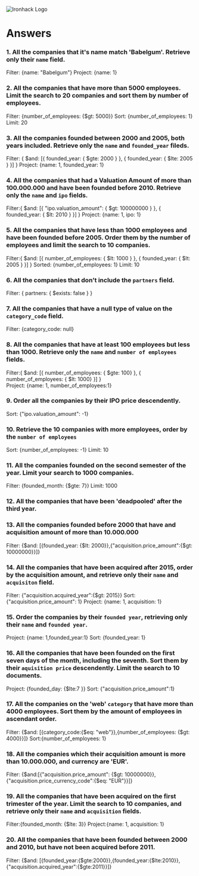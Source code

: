 ![Ironhack Logo](https://i.imgur.com/1QgrNNw.png)

# Answers

### 1. All the companies that it's name match 'Babelgum'. Retrieve only their `name` field.

Filter: {name: "Babelgum"}
Project: {name: 1}

### 2. All the companies that have more than 5000 employees. Limit the search to 20 companies and sort them by **number of employees**.

Filter: {number_of_employees: {$gt: 5000}}
Sort: {number_of_employees: 1}
Limit: 20
### 3. All the companies founded between 2000 and 2005, both years included. Retrieve only the `name` and `founded_year` fileds.

Filter: { $and: [{ founded_year: { $gte: 2000 } }, { founded_year: { $lte: 2005 } }] } 
Project: {name: 1, founded_year: 1}


### 4. All the companies that had a Valuation Amount of more than 100.000.000 and have been founded before 2010. Retrieve only the `name` and `ipo` fields.

Filter:{ $and: [{ "ipo.valuation_amount": { $gt: 100000000 } }, { founded_year: { $lt: 2010 } }] }
Project: {name: 1, ipo: 1}


### 5. All the companies that have less than 1000 employees and have been founded before 2005. Order them by the number of employees and limit the search to 10 companies.

Filter:{ $and: [{ number_of_employees: { $lt: 1000 } }, { founded_year: { $lt: 2005 } }] }
Sorted: {number_of_employees: 1}
Limit: 10

### 6. All the companies that don't include the `partners` field.

Filter: { partners: { $exists: false } }

### 7. All the companies that have a null type of value on the `category_code` field.

Filter: {category_code: null}
### 8. All the companies that have at least 100 employees but less than 1000. Retrieve only the `name` and `number of employees` fields.

Filter:{ $and: [{ number_of_employees: { $gte: 100} }, { number_of_employees: { $lt: 1000} }] }   
Project: {name: 1, number_of_employees:1}


### 9. Order all the companies by their IPO price descendently.

Sort: {"ipo.valuation_amount": -1}

### 10. Retrieve the 10 companies with more employees, order by the `number of employees`

Sort: {number_of_employees: -1}
Limit: 10

### 11. All the companies founded on the second semester of the year. Limit your search to 1000 companies.

Filter: {founded_month: {$gte: 7}}
Limit: 1000

### 12. All the companies that have been 'deadpooled' after the third year.


### 13. All the companies founded before 2000 that have and acquisition amount of more than 10.000.000

Filter: {$and: [{founded_year: {$lt: 2000}},{"acquisition.price_amount":{$gt: 10000000}}]}

### 14. All the companies that have been acquired after 2015, order by the acquisition amount, and retrieve only their `name` and `acquisiton` field.

Filter: {"acquisition.acquired_year":{$gt: 2015}}
Sort: {"acquisition.price_amount": 1}
Project: {name: 1, acquisition: 1}

### 15. Order the companies by their `founded year`, retrieving only their `name` and `founded year`.

Project: {name: 1,founded_year:1}
Sort: {founded_year: 1}


### 16. All the companies that have been founded on the first seven days of the month, including the seventh. Sort them by their `aquisition price` descendently. Limit the search to 10 documents.

Project: {founded_day: {$lte:7 }}
Sort: {"acquisition.price_amount":1}

### 17. All the companies on the 'web' `category` that have more than 4000 employees. Sort them by the amount of employees in ascendant order.

Filter: {$and: [{category_code:{$eq: "web"}},{number_of_employees: {$gt: 4000}}]}
Sort:{number_of_employees: 1}

### 18. All the companies which their acquisition amount is more than 10.000.000, and currency are 'EUR'.

Filter: {$and:[{"acquisition.price_amount": {$gt: 10000000}}, {"acquisition.price_currency_code":{$eq: "EUR"}}]}

### 19. All the companies that have been acquired on the first trimester of the year. Limit the search to 10 companies, and retrieve only their `name` and `acquisition` fields.

Filter:{founded_month: {$lte: 3}}
Project:{name: 1, acquisition: 1}
### 20. All the companies that have been founded between 2000 and 2010, but have not been acquired before 2011.

Filter: {$and: [{founded_year:{$gte:2000}},{founded_year:{$lte:2010}},{"acquisition.acquired_year":{$gte:2011}}]}
